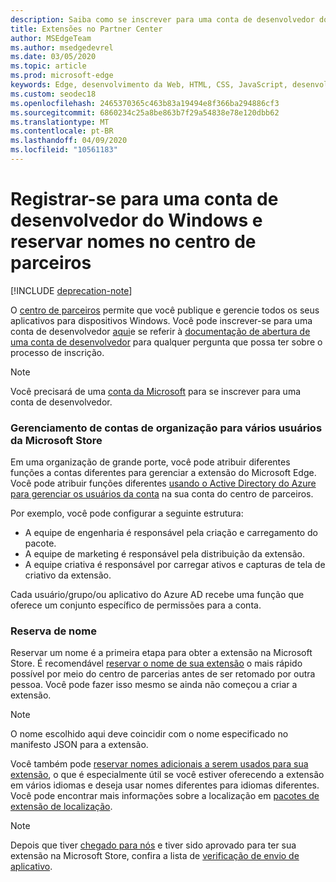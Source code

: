 ```yaml
---
description: Saiba como se inscrever para uma conta de desenvolvedor do Windows e reservar um nome para a extensão do Microsoft Edge.
title: Extensões no Partner Center
author: MSEdgeTeam
ms.author: msedgedevrel
ms.date: 03/05/2020
ms.topic: article
ms.prod: microsoft-edge
keywords: Edge, desenvolvimento da Web, HTML, CSS, JavaScript, desenvolvedor
ms.custom: seodec18
ms.openlocfilehash: 2465370365c463b83a19494e8f366ba294886cf3
ms.sourcegitcommit: 6860234c25a8be863b7f29a54838e78e120dbb62
ms.translationtype: MT
ms.contentlocale: pt-BR
ms.lasthandoff: 04/09/2020
ms.locfileid: "10561183"
---
```

# Registrar-se para uma conta de desenvolvedor do Windows e reservar nomes no centro de parceiros  

[!INCLUDE [deprecation-note](../../includes/deprecation-note.md)]  

O [centro de parceiros](https://partner.microsoft.com/dashboard) permite que você publique e gerencie todos os seus aplicativos para dispositivos Windows. Você pode inscrever-se para uma conta de desenvolvedor [aqui](https://developer.microsoft.com/store/register)e se referir à [documentação de abertura de uma conta de desenvolvedor](https://docs.microsoft.com/windows/uwp/publish/opening-a-developer-account) para qualquer pergunta que possa ter sobre o processo de inscrição.
> [!NOTE]
> Você precisará de uma [conta da Microsoft](https://login.live.com/) para se inscrever para uma conta de desenvolvedor.

### Gerenciamento de contas de organização para vários usuários da Microsoft Store  

Em uma organização de grande porte, você pode atribuir diferentes funções a contas diferentes para gerenciar a extensão do Microsoft Edge. Você pode atribuir funções diferentes [usando o Active Directory do Azure para gerenciar os usuários da conta](https://msdn.microsoft.com/windows/uwp/publish/manage-account-users) na sua conta do centro de parceiros.

Por exemplo, você pode configurar a seguinte estrutura:
- A equipe de engenharia é responsável pela criação e carregamento do pacote.
- A equipe de marketing é responsável pela distribuição da extensão.
- A equipe criativa é responsável por carregar ativos e capturas de tela de criativo da extensão.

Cada usuário/grupo/ou aplicativo do Azure AD recebe uma função que oferece um conjunto específico de permissões para a conta.

### Reserva de nome

Reservar um nome é a primeira etapa para obter a extensão na Microsoft Store.
É recomendável [reservar o nome de sua extensão](/windows/uwp/publish/create-your-app-by-reserving-a-name) o mais rápido possível por meio do centro de parcerias antes de ser retomado por outra pessoa. Você pode fazer isso mesmo se ainda não começou a criar a extensão.

> [!NOTE]
> O nome escolhido aqui deve coincidir com o nome especificado no manifesto JSON para a extensão. 

Você também pode [reservar nomes adicionais a serem usados para sua extensão](https://msdn.microsoft.com/windows/uwp/publish/manage-app-names), o que é especialmente útil se você estiver oferecendo a extensão em vários idiomas e deseja usar nomes diferentes para idiomas diferentes. Você pode encontrar mais informações sobre a localização em [pacotes de extensão de localização](./localizing-extension-packages.md).

> [!NOTE]
> Depois que tiver [chegado para nós](https://aka.ms/extension-request) e tiver sido aprovado para ter sua extensão na Microsoft Store, confira a lista de [verificação de envio de aplicativo](https://docs.microsoft.com/windows/uwp/publish/app-submissions).
